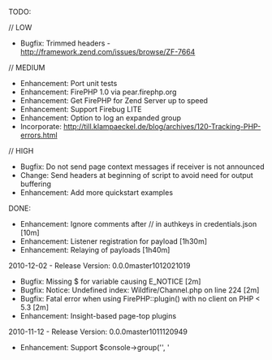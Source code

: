
TODO:

// LOW

  * Bugfix: Trimmed headers - http://framework.zend.com/issues/browse/ZF-7664

// MEDIUM

  * Enhancement: Port unit tests
  * Enhancement: FirePHP 1.0 via pear.firephp.org
  * Enhancement: Get FirePHP for Zend Server up to speed
  * Enhancement: Support Firebug LITE
  * Enhancement: Option to log an expanded group
  * Incorporate: http://till.klampaeckel.de/blog/archives/120-Tracking-PHP-errors.html

// HIGH

  * Bugfix: Do not send page context messages if receiver is not announced
  * Change: Send headers at beginning of script to avoid need for output buffering
  * Enhancement: Add more quickstart examples

DONE:

  * Enhancement: Ignore comments after // in authkeys in credentials.json [10m]
  * Enhancement: Listener registration for payload [1h30m]
  * Enhancement: Relaying of payloads [1h40m]


2010-12-02 - Release Version: 0.0.0master1012021019

  * Bugfix: Missing $ for variable causing E_NOTICE [2m]
  * Bugfix: Notice: Undefined index: Wildfire/Channel.php on line 224 [2m]
  * Bugfix: Fatal error when using FirePHP::plugin() with no client on PHP < 5.3 [2m]
  * Enhancement: Insight-based page-top plugins

2010-11-12 - Release Version: 0.0.0master1011120949

  * Enhancement: Support $console->group('<name>', '<title>')->log('within group') [15m]
  * Bugfix: Fix $console->label('<label>')->group('<name>', '<title>') and other fixes [8m]
  * Enhancement: Config option to set path of credentials.json file [30m]
  * Bugfix: Inclusive merging of credentials.json files [20m]
  * Enhancement: Added FirePHP::plugin("firephp")->logVersion() [4m]
  * Enhancement: Added FB::setLogToInsightConsole() [10m]
  * Enhancement: FirePHP::plugin("firephp")->declareP() & p() [17m]
  * Bugfix: Only send one triggerInspect message if multiple triggered [2m]

2010-11-09 - Release Version: 0.0.0master1011090942

  * Enhancement: $console->options(array('file' => <str>, 'line' => <int>))->... [20m]
  * Enhancement: $console->option('encoder.trace.offsetAdjustment', <int>)->... [15m]
  * Enhancement: $console->option('<name>') and $console->options() to get current options [10m]
  * Bugfix: Remove 'new server library' message in console when using FirePHP/fb.php [24m]
  * Enhancement: Use insight encoder and direct messages to page context if detected [20m]
  * Enhancement: Throw exception when old FirePHP class is loaded from include path [5m]
  * Bugfix: Mixed named and context based groups [20m]
  * Bugfix: Write errors to error log (when trapping via engine plugin) if applicable [40m]
  * Enhancement: Write exceptions to error log (when trapping via engine plugin) if applicable [6m]

2010-10-25 - Release Version: 0.0.0master1010251614

  * Docs: Log to page or request context based on drop-down
  * Enhancement: Default request console to 'Console' tab if not specified [5m]
  * Bugfix: Wildfire protocol parsing if protocol header is last
  * Testing: PHP 5.1, 5.2 & 5.3 on siteground.com [2h10m]
  * Bugfix: File sorting in TestRunner [9m]
  * Enhancement: Update quickstart examples to log to Firebug Console [17m]
  * Bugfix: Use Zend_Json when json_* not available [30m]

2010-10-20 - Release Version: 0.0.0master1010201329

  * Bugfix: Split depthNoLimit into depthNoLimit and lengthNoLimit [10m]
  * Enhancement: Set options via insight API (->options()-> & ->options()->) and tests [42m]
  * Enhancement: Added encoder.trace.maxLength option [23m]
  * Enhancement: Exposed encoder.exception.traceMaxLength option [12m]
  * Enhancement: Support -1 for encoder.max*Length options [9m]
  * Enhancement: Support -1 for encoder.max*Depth options [3m]
  * Bugfix: Fatal error if there is an initialization error [5m]

2010-10-16 - Release Version: 0.0.0master1010160926

  * Enhancement: Discard duplicate errors and trim backtraces for certain errors in FirePHP Engine plugin
  * Enhancement: Upgrade message when using FirePHP Extension
  * Bugfix: Do not initialize insight when using FirePHPCore/fb.php [10m]
  * Enhancement: Provide procedural API via FirePHP/fb.php [5m]
  * Docs: New upgrade page at http://upgrade.firephp.org/ [8h, +misc changes]
  * Bugfix: FirePHP constants when deactivated
  * Enhancement: Added Zend Framework example (shows if ZF is found)
  * Bugfix: Use mb_detect_encoding() if available to check encoding of string objects
  * Enhancement: Added Error Reporting levels to FirePHP_Plugin_FirePHP::recordEnvironment [37m]
  * Bugfix: Use 'instanceof' instead of is_a() [4m]
  * Bugfix: Use mb_detect_encoding() if available for is_utf8() [3m]
  * Enhancement: Backwards compatibility for dump()
  * Enhancement: Added support for $console->group('<Name>', '<Title>')->open();

2010-10-01 - Release Version: 0.0.0master1010012104

  * Enhancement: More detailed json parsing error messages [20m]
  * Enhancement: Direct user to validate json files at http://www.jsonlint.com/ if parsing fails [8m]

2010-09-29 - Release Version: 0.0.0master1009291749

  * Enhancement: Implement FIREPHP_ACTIVATED constant to force-deactivate FirePHP or indicate if activated based on Init.php [10m]
  * Enhancement: FirePHPCore compatibility test pages
  * Enhancement: Log to firebug console for ::to('page') target
  * Bugfix: Some of these tests don't work properly: http://pastebin.com/ZbYt0pwK [1h]

2010-08-29 - Release Version: 0.0.0master1008291629

  * Bugfix: Throw error (instead of silently failing) if no IP set
  * Bugfix: Throw error if "*" is used and not the only authekey or IP
  * Enhancement: Re-use FirePHP object when calling class when not enabled
  * Bugfix: Replaced $_SERVER['SERVER_NAME'] with $_SERVER['HTTP_HOST']
  * Bugfix: Always enable output buffering with ob_start() to disable flush() calls in code
  * Bugfix: Handle ports properly for installation ID
  * Enhancement: Added nolimit() to console API and support in default encoder
  * Enhancement: More comprehensive recordEnvironment() for FirePHP plugin
  * Bugfix: Suppress error logging for FirePHP engine plugin if @ used
  * Bugfix: Avoid globals pollution during initialization

2010-08-20 - Release Version: 0.0.0master1008201514

  * Enhancement: Added recordEnvironment() to FirePHP engine
  * Bugfix: Added INSIGHT_PATHS constant for minimal install method
  * Enhancement: Added is() to console API
  * Enhancement: Added FeedCache example

2010-08-19 - Release Version: 0.0.0master1008191622

  * Enhancement: Minimal install method
  * Enhancement: Added FirePHP engine
  * Enhancement: Added trapProblems() to FirePHP engine

2010-08-03 - Release Version: 0.0.0master1008031622

  * Enhancement: Show payload in tests
  * Bugfix: Header case when matching
  * Optimization: Minimal bootstrap with additional loading of files only if needed
  * Bugfix: Use client key when persisting conditional logging state for request

2010-07-28 - Release Version: 0.0.0master1007282031

  * Enhancement: Implemented selective logging API via $console->on()
  * Change: Some internal refactoring and various changes
  * Bugfix: Don't die if json_last_error() is missing (applicable in some environments)
  * Bugfix: If getallheaders() is missing (applicable in some environments) get request headers from $_SERVER
  * Bugfix: Don't use __DIR__ as it is missing in some environments

2010-07-27 - Release Version: 0.0.0master1007271007

  * Bugfix: Cache path creation

2010-07-26 - Release Version: 0.0.0master1007261803

  * Bugfix: PINF-based cache path verification

2010-07-26 - Release Version: 0.0.0master1007261732

  * Change: PHP version check: 5.1+
  * Enhancement: More advanced automatic cache path detection
  * Enhancement: Added cache.path config option
  * Enhancement: Improved error handling
  * Bugfix: Multiple protocol headers
  * Enhancement: Redirect traditional API calls to insight via setLogToInsightConsole()

2010-07-23 - Release Version: 0.0.0master1007231623

  * Enhancement: Initial implementation for $console->on()
  * Bugfix: Compensate for magic_quotes_gpc when applicable

2010-07-22 - Release Version: 0.0.0master1007221829

  * Bugfix: Enable output buffering if ob_get_level()<=1
  * Added redirect test for traditional and insight API

2010-07-17 - Release Version: 0.0.0master1007171039

  * Bugfix: Append libs to include path when calling FirePHP/Init.php

2010-07-16 - Release Version: 0.0.0master1007161350

  * Enhancement: Support $console->group()->open() (i.e. without specifying group name.)
  * Enhancement: Added INSIGHT_DEBUG constant and debug messages
  * Enhancement: Autoflush after initial batch flush
  * Enhancement: Added maxArrayLength to insight encoder
  * Enhancement: Added maxObjectLength to insight encoder
  * Enhancement: Added support for insight encoder options in package.json
  * Enhancement: Send server library version to client

2010-06-21 - Release Version: 0.0.0master1006211545

  * Public BETA Preview
